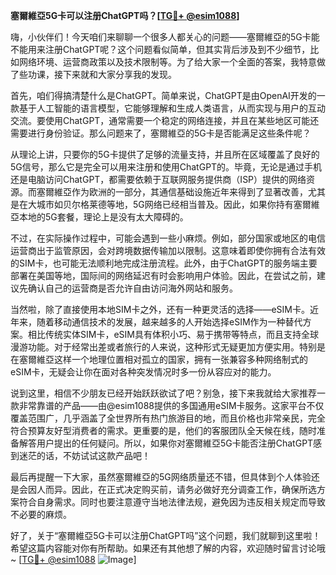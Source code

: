 **塞爾維亞5G卡可以注册ChatGPT吗？[[TG💪+ @esim1088](https://t.me/s/esim1088)]**

嗨，小伙伴们！今天咱们来聊聊一个很多人都关心的问题——塞爾維亞的5G卡能不能用来注册ChatGPT呢？这个问题看似简单，但其实背后涉及到不少细节，比如网络环境、运营商政策以及技术限制等。为了给大家一个全面的答案，我特意做了些功课，接下来就和大家分享我的发现。

首先，咱们得搞清楚什么是ChatGPT。简单来说，ChatGPT是由OpenAI开发的一款基于人工智能的语言模型，它能够理解和生成人类语言，从而实现与用户的互动交流。要使用ChatGPT，通常需要一个稳定的网络连接，并且在某些地区可能还需要进行身份验证。那么问题来了，塞爾維亞的5G卡是否能满足这些条件呢？

从理论上讲，只要你的5G卡提供了足够的流量支持，并且所在区域覆盖了良好的5G信号，那么它是完全可以用来注册和使用ChatGPT的。毕竟，无论是通过手机还是电脑访问ChatGPT，都需要依赖于互联网服务提供商（ISP）提供的网络资源。而塞爾維亞作为欧洲的一部分，其通信基础设施近年来得到了显著改善，尤其是在大城市如贝尔格莱德等地，5G网络已经相当普及。因此，如果你持有塞爾維亞本地的5G套餐，理论上是没有太大障碍的。

不过，在实际操作过程中，可能会遇到一些小麻烦。例如，部分国家或地区的电信运营商出于监管原因，会对跨境数据传输加以限制。这意味着即使你拥有合法有效的SIM卡，也可能无法顺利地完成注册流程。此外，由于ChatGPT的服务端主要部署在美国等地，国际间的网络延迟有时会影响用户体验。因此，在尝试之前，建议先确认自己的运营商是否允许自由访问海外网站和服务。

当然啦，除了直接使用本地SIM卡之外，还有一种更灵活的选择——eSIM卡。近年来，随着移动通信技术的发展，越来越多的人开始选择eSIM作为一种替代方案。相比传统实体SIM卡，eSIM具有体积小巧、易于携带等特点，而且支持全球漫游功能。对于经常出差或者旅行的人来说，这种形式无疑更加方便实用。特别是在塞爾維亞这样一个地理位置相对孤立的国家，拥有一张兼容多种网络制式的eSIM卡，无疑会让你在面对各种突发情况时多一份从容应对的能力。

说到这里，相信不少朋友已经开始跃跃欲试了吧？别急，接下来我就给大家推荐一款非常靠谱的产品——由@esim1088提供的多国通用eSIM卡服务。这家平台不仅覆盖范围广，几乎涵盖了全世界所有热门旅游目的地，而且价格也非常亲民，完全符合预算友好型消费者的需求。更重要的是，他们的客服团队全天候在线，随时准备解答用户提出的任何疑问。所以，如果你对塞爾維亞5G卡能否注册ChatGPT感到迷茫的话，不妨试试这款产品吧！

最后再提醒一下大家，虽然塞爾維亞的5G网络质量还不错，但具体到个人体验还是会因人而异。因此，在正式决定购买前，请务必做好充分调查工作，确保所选方案符合自身需求。同时也要注意遵守当地法律法规，避免因为违反相关规定而导致不必要的麻烦。

好了，关于“塞爾維亞5G卡可以注册ChatGPT吗”这个问题，我们就聊到这里啦！希望这篇内容能对你有所帮助。如果还有其他想了解的内容，欢迎随时留言讨论哦~ [[TG💪+ @esim1088](https://t.me/s/esim1088) ![Image](https://i.postimg.cc/4NQfJmqS/Snipaste-2025-05-13-00-14-12.png)]